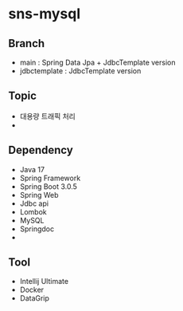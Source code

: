 # sns-mysql

## Branch  
- main : Spring Data Jpa + JdbcTemplate version  
- jdbctemplate : JdbcTemplate version   
  
## Topic
- 대용량 트래픽 처리  
-  
  
## Dependency
- Java 17
- Spring Framework
- Spring Boot 3.0.5
- Spring Web
- Jdbc api
- Lombok
- MySQL
- Springdoc
- 

## Tool
- Intellij Ultimate
- Docker
- DataGrip
